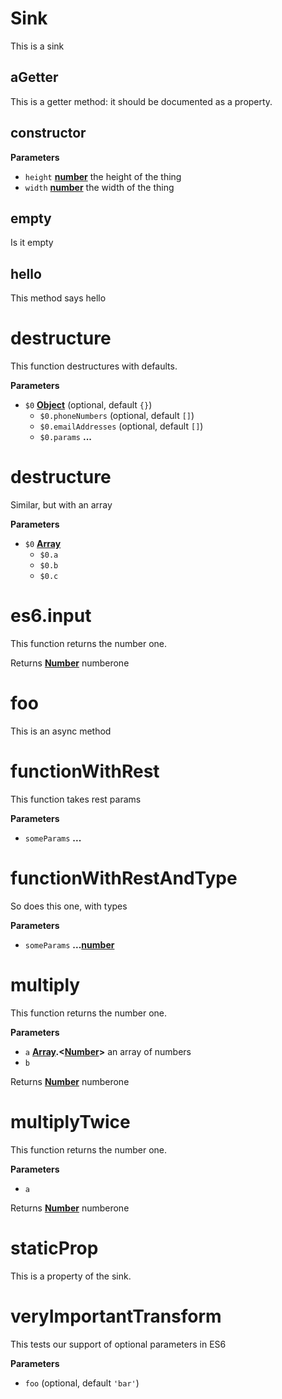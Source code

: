 # Sink

This is a sink

## aGetter

This is a getter method: it should be documented
as a property.

## constructor

**Parameters**

-   `height` **[number](https://developer.mozilla.org/en-US/docs/Web/JavaScript/Reference/Global_Objects/Number)** the height of the thing
-   `width` **[number](https://developer.mozilla.org/en-US/docs/Web/JavaScript/Reference/Global_Objects/Number)** the width of the thing

## empty

Is it empty

## hello

This method says hello

# destructure

This function destructures with defaults.

**Parameters**

-   `$0` **[Object](https://developer.mozilla.org/en-US/docs/Web/JavaScript/Reference/Global_Objects/Object)**  (optional, default `{}`)
    -   `$0.phoneNumbers`   (optional, default `[]`)
    -   `$0.emailAddresses`   (optional, default `[]`)
    -   `$0.params` **...** 

# destructure

Similar, but with an array

**Parameters**

-   `$0` **[Array](https://developer.mozilla.org/en-US/docs/Web/JavaScript/Reference/Global_Objects/Array)** 
    -   `$0.a`  
    -   `$0.b`  
    -   `$0.c`  

# es6.input

This function returns the number one.

Returns **[Number](https://developer.mozilla.org/en-US/docs/Web/JavaScript/Reference/Global_Objects/Number)** numberone

# foo

This is an async method

# functionWithRest

This function takes rest params

**Parameters**

-   `someParams` **...** 

# functionWithRestAndType

So does this one, with types

**Parameters**

-   `someParams` **...[number](https://developer.mozilla.org/en-US/docs/Web/JavaScript/Reference/Global_Objects/Number)** 

# multiply

This function returns the number one.

**Parameters**

-   `a` **[Array](https://developer.mozilla.org/en-US/docs/Web/JavaScript/Reference/Global_Objects/Array).&lt;[Number](https://developer.mozilla.org/en-US/docs/Web/JavaScript/Reference/Global_Objects/Number)>** an array of numbers
-   `b`  

Returns **[Number](https://developer.mozilla.org/en-US/docs/Web/JavaScript/Reference/Global_Objects/Number)** numberone

# multiplyTwice

This function returns the number one.

**Parameters**

-   `a`  

Returns **[Number](https://developer.mozilla.org/en-US/docs/Web/JavaScript/Reference/Global_Objects/Number)** numberone

# staticProp

This is a property of the sink.

# veryImportantTransform

This tests our support of optional parameters in ES6

**Parameters**

-   `foo`   (optional, default `'bar'`)
